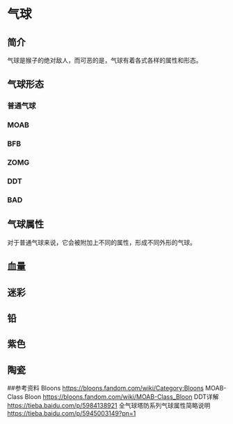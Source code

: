 # 气球
## 简介
气球是猴子的绝对敌人，而可恶的是，气球有着各式各样的属性和形态。

## 气球形态
### 普通气球
### MOAB
### BFB
### ZOMG
### DDT
### BAD

## 气球属性
对于普通气球来说，它会被附加上不同的属性，形成不同外形的气球。

## 血量
## 迷彩
## 铅
## 紫色
## 陶瓷

##参考资料
Bloons https://bloons.fandom.com/wiki/Category:Bloons
MOAB-Class Bloon https://bloons.fandom.com/wiki/MOAB-Class_Bloon
DDT详解 https://tieba.baidu.com/p/5984138921
全气球塔防系列气球属性简略说明 https://tieba.baidu.com/p/5945003149?pn=1